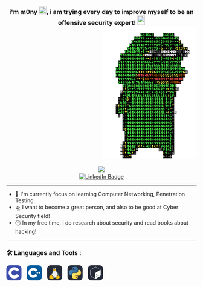 <h3 align="center">i'm m0ny <img src="https://github.com/TheDudeThatCode/TheDudeThatCode/blob/master/Assets/Hi.gif" width="20" height="20">, i am trying every day to improve myself to be an offensive security expert! <img src="https://github.com/TheDudeThatCode/TheDudeThatCode/blob/master/Assets/Mario_Hello_Big.gif" width="20" height="25"> <div id="image" align="right">
   <img src="https://github.com/automainint/automainint/blob/main/pepe.gif" alt="Description" style="width: 250px;"/>
 </div>  </h3>
<div id="header" align="center">
  <img src="https://media.giphy.com/media/uSczV8io3XROU/giphy.gif?cid=790b7611bwhzbxzbwllf7ly1wykln8lw1ptkg1fy7otpygxj&ep=v1_gifs_search&rid=giphy.gif&ct=g" width="100"/>
</div>
<div id="badge" align="center">
   <a href="https://www.linkedin.com/in/yun-mony-231a43266/">
    <img src="https://img.shields.io/badge/LinkedIn-blue?style=for-the-badge&logo=linkedin&logoColor=white" alt="LinkedIn Badge"/>
  </a>
</div>

---

* 🌱 I'm currently focus on learning Computer Networking, Penetration Testing.
* 🛸 I want to become a great person, and also to be good at Cyber Security field!
* 🕚 In my free time, i do research about security and read books about hacking!

---

### :hammer_and_wrench: Languages and Tools :

<div>
    <img src="https://github.com/tandpfun/skill-icons/blob/main/icons/C.svg" title="C" alt="C" width="40" height="40" style="margin-right: 10px;"/>
    <img src="https://github.com/tandpfun/skill-icons/blob/main/icons/CPP.svg" title="CPP" alt="C++" width="40" height="40" style="margin-right: 10px;"/>
    <img src="https://github.com/tandpfun/skill-icons/blob/main/icons/Linux-Dark.svg" title="linux" alt="linux" width="40" height="40" style="margin-right: 10px;"/>
    <img src="https://github.com/tandpfun/skill-icons/blob/main/icons/Python-Dark.svg" title="python" alt="python" width="40" height="40" style="margin-right: 10px;"/>
    <img src="https://github.com/tandpfun/skill-icons/blob/main/icons/Bash-Dark.svg" title="bash" alt="bash" width="40" height="40"/>
</div>


 



